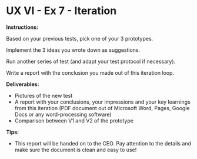 # UX VI - Ex 7 - Iteration

**Instructions:** 

Based on your previous tests, pick one of your 3 prototypes.

Implement the 3 ideas you wrote down as suggestions. 

Run another series of test (and adapt your test protocol if necessary).

Write a report with the conclusion you made out of this iteration loop. 

**Deliverables:** 

- Pictures of the new test
- A report with your conclusions, your impressions and your key learnings from this iteration (PDF document out of Microsoft Word, Pages, Google Docs or any word-processing software)
- Comparison between V1 and V2 of the prototype

**Tips:** 

- This report will be handed on to the CEO. Pay attention to the details and make sure the document is clean and easy to use!

